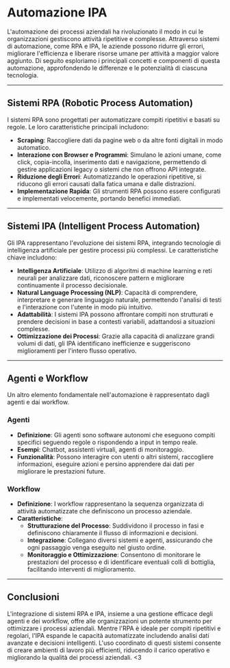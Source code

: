 # Automazione IPA

L'automazione dei processi aziendali ha rivoluzionato il modo in cui le organizzazioni gestiscono attività ripetitive e complesse. Attraverso sistemi di automazione, come RPA e IPA, le aziende possono ridurre gli errori, migliorare l'efficienza e liberare risorse umane per attività a maggior valore aggiunto. Di seguito esploriamo i principali concetti e componenti di questa automazione, approfondendo le differenze e le potenzialità di ciascuna tecnologia.

---

## Sistemi RPA (Robotic Process Automation)

I sistemi RPA sono progettati per automatizzare compiti ripetitivi e basati su regole. Le loro caratteristiche principali includono:

- **Scraping**: Raccogliere dati da pagine web o da altre fonti digitali in modo automatico.
- **Interazione con Browser e Programmi**: Simulano le azioni umane, come click, copia-incolla, inserimento dati e navigazione, permettendo di gestire applicazioni legacy o sistemi che non offrono API integrate.
- **Riduzione degli Errori**: Automatizzando le operazioni ripetitive, si riducono gli errori causati dalla fatica umana e dalle distrazioni.
- **Implementazione Rapida**: Gli strumenti RPA possono essere configurati e implementati velocemente, portando benefici immediati.

---

## Sistemi IPA (Intelligent Process Automation)

Gli IPA rappresentano l'evoluzione dei sistemi RPA, integrando tecnologie di intelligenza artificiale per gestire processi più complessi. Le caratteristiche chiave includono:

- **Intelligenza Artificiale**: Utilizzo di algoritmi di machine learning e reti neurali per analizzare dati, riconoscere pattern e migliorare continuamente il processo decisionale.
- **Natural Language Processing (NLP)**: Capacità di comprendere, interpretare e generare linguaggio naturale, permettendo l'analisi di testi e l'interazione con l'utente in modo più intuitivo.
- **Adattabilità**: I sistemi IPA possono affrontare compiti non strutturati e prendere decisioni in base a contesti variabili, adattandosi a situazioni complesse.
- **Ottimizzazione dei Processi**: Grazie alla capacità di analizzare grandi volumi di dati, gli IPA identificano inefficienze e suggeriscono miglioramenti per l'intero flusso operativo.

---

## Agenti e Workflow

Un altro elemento fondamentale nell'automazione è rappresentato dagli agenti e dai workflow.

### Agenti

- **Definizione**: Gli agenti sono software autonomi che eseguono compiti specifici seguendo regole o rispondendo a input in tempo reale.
- **Esempi**: Chatbot, assistenti virtuali, agenti di monitoraggio.
- **Funzionalità**: Possono interagire con utenti o altri sistemi, raccogliere informazioni, eseguire azioni e persino apprendere dai dati per migliorare le prestazioni future.

### Workflow

- **Definizione**: I workflow rappresentano la sequenza organizzata di attività automatizzate che definiscono un processo aziendale.
- **Caratteristiche**: 
  - **Strutturazione del Processo**: Suddividono il processo in fasi e definiscono chiaramente il flusso di informazioni e decisioni.
  - **Integrazione**: Collegano diversi sistemi e agenti, assicurando che ogni passaggio venga eseguito nel giusto ordine.
  - **Monitoraggio e Ottimizzazione**: Consentono di monitorare le prestazioni del processo e di identificare eventuali colli di bottiglia, facilitando interventi di miglioramento.

---

## Conclusioni

L'integrazione di sistemi RPA e IPA, insieme a una gestione efficace degli agenti e dei workflow, offre alle organizzazioni un potente strumento per ottimizzare i processi aziendali. Mentre l'RPA è ideale per compiti ripetitivi e regolari, l'IPA espande le capacità automatizzate includendo analisi dati avanzate e decisioni intelligenti. L'uso coordinato di questi sistemi consente di creare ambienti di lavoro più efficienti, riducendo il carico operativo e migliorando la qualità dei processi aziendali. <3
